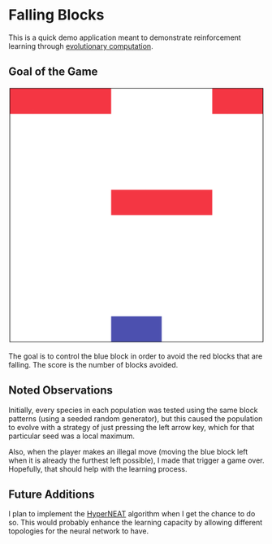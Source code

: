 # Falling Blocks

This is a quick demo application meant to demonstrate reinforcement learning through [evolutionary computation](https://en.wikipedia.org/wiki/Evolutionary_computation).

## Goal of the Game

![Falling Blocks](resources/falling_blocks.gif)

The goal is to control the blue block in order to avoid the red blocks that are falling. The score is the number of blocks avoided.

## Noted Observations
Initially, every species in each population was tested using the same block patterns (using a seeded random generator), but this caused the population to evolve with a strategy of just pressing the left arrow key, which for that particular seed was a local maximum.

Also, when the player makes an illegal move (moving the blue block left when it is already the furthest left possible), I made that trigger a game over. Hopefully, that should help with the learning process.


## Future Additions

I plan to implement the [HyperNEAT]() algorithm when I get the chance to do so. This would probably enhance the learning capacity by allowing different topologies for the neural network to have.

